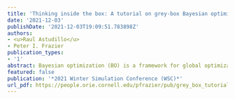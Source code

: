 ```yaml
---
title: 'Thinking inside the box: A tutorial on grey-box Bayesian optimization'
date: '2021-12-03'
publishDate: '2021-12-03T19:09:51.783898Z'
authors:
- <u>Raul Astudillo</u>
- Peter I. Frazier
publication_types:
- '1'
abstract: Bayesian optimization (BO) is a framework for global optimization of expensive-to-evaluate objective functions. Classical BO methods assume that the objective function is a black box. However, internal information about objective function computation is often available. For example, when optimizing a manufacturing line's throughput with simulation, we observe the number of parts waiting at each workstation, in addition to the overall throughput. Recent BO methods leverage such internal information to dramatically improve performance. We call these "grey-box" BO methods because they treat objective computation as partially observable and even modifiable, blending the black-box approach with so-called "white-box" first-principles knowledge of objective function computation. This tutorial describes these methods, focusing on BO of composite objective functions, where one can observe and selectively evaluate individual constituents that feed into the overall objective; and multi-fidelity BO, where one can evaluate cheaper approximations of the objective function by varying parameters of the evaluation oracle.
featured: false
publication: '*2021 Winter Simulation Conference (WSC)*'
url_pdf: https://people.orie.cornell.edu/pfrazier/pub/grey_box_tutorial.pdf
---
```


